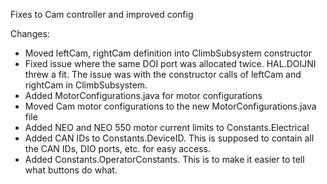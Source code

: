 Fixes to Cam controller and improved config

Changes:
- Moved leftCam, rightCam definition into ClimbSubsystem constructor
- Fixed issue where the same DOI port was allocated twice. HAL.DOIJNI threw a fit. The issue was with the constructor calls of leftCam and rightCam in ClimbSubsystem.
- Added MotorConfigurations.java for motor configurations
- Moved Cam motor configurations to the new MotorConfigurations.java file
- Added NEO and NEO 550 motor current limits to Constants.Electrical
- Added CAN IDs to Constants.DeviceID. This is supposed to contain all the CAN IDs, DIO ports, etc. for easy access.
- Added Constants.OperatorConstants. This is to make it easier to tell what buttons do what.